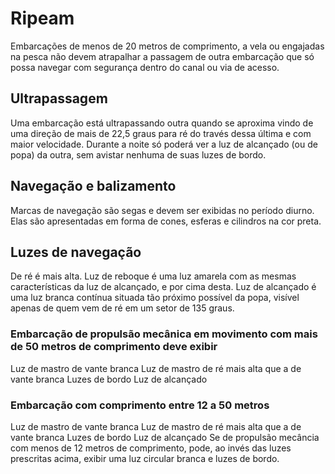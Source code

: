 # Ripeam
Embarcações de menos de 20 metros de comprimento, a vela ou engajadas na pesca não devem atrapalhar a passagem de outra embarcação que só possa navegar com segurança dentro do canal ou via de acesso.

## Ultrapassagem
Uma embarcação está ultrapassando outra quando se aproxima vindo de uma direção de mais de 22,5 graus para ré do través dessa última e com maior velocidade.
Durante a noite só poderá ver a luz de alcançado (ou de popa) da outra, sem avistar nenhuma de suas luzes de bordo.

## Navegação e balizamento 
Marcas de navegação são segas e devem ser exibidas no período diurno. Elas são apresentadas em forma de cones, esferas e cilindros na cor preta.

## Luzes de navegação
De ré é mais alta.
Luz de reboque é uma luz amarela com as mesmas características da luz de alcançado, e por cima desta.
Luz de alcançado é uma luz branca contínua situada tão próximo possível da popa, visível apenas de quem vem de ré em um setor de 135 graus.

### Embarcação de propulsão mecânica em movimento com mais de 50 metros de comprimento deve exibir
Luz de mastro de vante branca
Luz de mastro de ré mais alta que a de vante branca
Luzes de bordo
Luz de alcançado

### Embarcação com comprimento entre 12 a 50 metros
Luz de mastro de vante branca
Luz de mastro de ré mais alta que a de vante branca
Luzes de bordo
Luz de alcançado
Se de propulsão mecância com menos de 12 metros de comprimento, pode, ao invés das luzes prescritas acima, exibir uma luz circular branca e luzes de bordo.